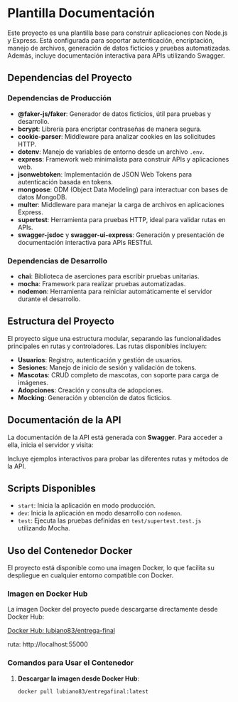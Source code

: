 # Plantilla Documentación

Este proyecto es una plantilla base para construir aplicaciones con Node.js y Express. Está configurada para soportar autenticación, encriptación, manejo de archivos, generación de datos ficticios y pruebas automatizadas. Además, incluye documentación interactiva para APIs utilizando Swagger.

## Dependencias del Proyecto

### **Dependencias de Producción**
- **@faker-js/faker**: Generador de datos ficticios, útil para pruebas y desarrollo.
- **bcrypt**: Librería para encriptar contraseñas de manera segura.
- **cookie-parser**: Middleware para analizar cookies en las solicitudes HTTP.
- **dotenv**: Manejo de variables de entorno desde un archivo `.env`.
- **express**: Framework web minimalista para construir APIs y aplicaciones web.
- **jsonwebtoken**: Implementación de JSON Web Tokens para autenticación basada en tokens.
- **mongoose**: ODM (Object Data Modeling) para interactuar con bases de datos MongoDB.
- **multer**: Middleware para manejar la carga de archivos en aplicaciones Express.
- **supertest**: Herramienta para pruebas HTTP, ideal para validar rutas en APIs.
- **swagger-jsdoc** y **swagger-ui-express**: Generación y presentación de documentación interactiva para APIs RESTful.

### **Dependencias de Desarrollo**
- **chai**: Biblioteca de aserciones para escribir pruebas unitarias.
- **mocha**: Framework para realizar pruebas automatizadas.
- **nodemon**: Herramienta para reiniciar automáticamente el servidor durante el desarrollo.

## Estructura del Proyecto

El proyecto sigue una estructura modular, separando las funcionalidades principales en rutas y controladores. Las rutas disponibles incluyen:

- **Usuarios**: Registro, autenticación y gestión de usuarios.
- **Sesiones**: Manejo de inicio de sesión y validación de tokens.
- **Mascotas**: CRUD completo de mascotas, con soporte para carga de imágenes.
- **Adopciones**: Creación y consulta de adopciones.
- **Mocking**: Generación y obtención de datos ficticios.

## Documentación de la API

La documentación de la API está generada con **Swagger**. Para acceder a ella, inicia el servidor y visita:

Incluye ejemplos interactivos para probar las diferentes rutas y métodos de la API.

## Scripts Disponibles

- `start`: Inicia la aplicación en modo producción.
- `dev`: Inicia la aplicación en modo desarrollo con `nodemon`.
- `test`: Ejecuta las pruebas definidas en `test/supertest.test.js` utilizando Mocha.

## Uso del Contenedor Docker

El proyecto está disponible como una imagen Docker, lo que facilita su despliegue en cualquier entorno compatible con Docker.

### Imagen en Docker Hub

La imagen Docker del proyecto puede descargarse directamente desde Docker Hub:

[Docker Hub: lubiano83/entrega-final](https://hub.docker.com/repository/docker/lubiano83/entrega-final/general)

ruta: http://localhost:55000

### Comandos para Usar el Contenedor

1. **Descargar la imagen desde Docker Hub**:
   ```bash
   docker pull lubiano83/entregafinal:latest